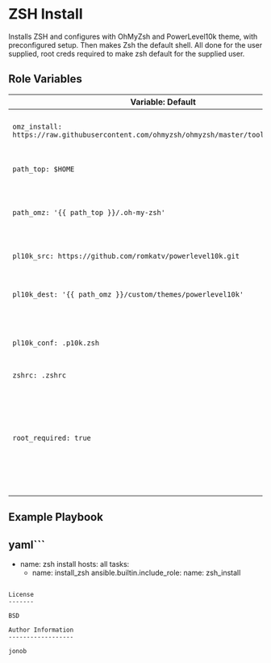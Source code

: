 ZSH Install
=========

Installs ZSH and configures with OhMyZsh and PowerLevel10k theme, with preconfigured setup. Then makes Zsh the default shell. All done for the user supplied, root creds required to make zsh default for the supplied user.

Role Variables
--------------

| Variable: Default | Function |
|-------------------|----------|
| `omz_install: https://raw.githubusercontent.com/ohmyzsh/ohmyzsh/master/tools/install.sh` | Specifies OhMyZsh source install URL |
| `path_top: $HOME` | Specifies install directory (home dir) |
| `path_omz: '{{ path_top }}/.oh-my-zsh'` | Specifies OhMyZsh install folder path (used for idempotency) |
| `pl10k_src: https://github.com/romkatv/powerlevel10k.git` | Specifies PowerLevel10k git source |
| `pl10k_dest: '{{ path_omz }}/custom/themes/powerlevel10k'` | Specifies install location for PowerLevel10k |
| `pl10k_conf: .p10k.zsh` | Specifies PowerLevel10k config file (stored in this role in files/) |
| `zshrc: .zshrc` |
| `root_required: true` | If you do not have root creds, set this to false. However Zsh will not be made the default shell by this role (must be done manually) |

Example Playbook
----------------

yaml```
---

- name: zsh install
  hosts: all
  tasks:
    - name: install_zsh
      ansible.builtin.include_role:
        name: zsh_install
```

License
-------

BSD

Author Information
------------------

jonob
